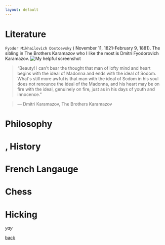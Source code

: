 ```yaml
---
layout: default
---
```



# Literature

```Fyodor Mikhailovich Dostoevsky``` ( November 11, 1821-February 9, 1881).  The sibling in The Brothers Karamazov who I like the most is Dmitri Fyodorovich Karamazov. 
![My helpful screenshot](/assets/images/dmitri.jpeg)

> “Beauty! I can't bear the thought that man of lofty mind and heart begins with the ideal of Madonna and ends with the ideal of Sodom. What's still more awful is that man with the ideal of Sodom in his soul does not renounce the ideal of the Madonna, and his heart may be on fire with the ideal, genuinely on fire, just as in his days of youth and innocence.”

> — Dmitri Karamazov, The Brothers Karamazov 

# Philosophy
# , History
# French Langauge
# Chess
# Hicking

_yay_

[back](./)

